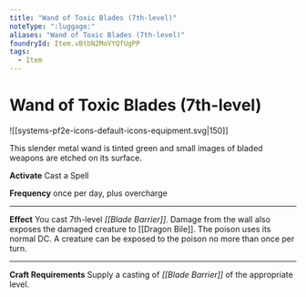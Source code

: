 ```yaml
---
title: "Wand of Toxic Blades (7th-level)"
noteType: ":luggage:"
aliases: "Wand of Toxic Blades (7th-level)"
foundryId: Item.vBtbN2MoVYQfUgPP
tags:
  - Item
---
```


# Wand of Toxic Blades (7th-level)
![[systems-pf2e-icons-default-icons-equipment.svg|150]]

This slender metal wand is tinted green and small images of bladed weapons are etched on its surface.

**Activate** Cast a Spell

**Frequency** once per day, plus overcharge

* * *

**Effect** You cast 7th-level _[[Blade Barrier]]_. Damage from the wall also exposes the damaged creature to [[Dragon Bile]]. The poison uses its normal DC. A creature can be exposed to the poison no more than once per turn.

* * *

**Craft Requirements** Supply a casting of _[[Blade Barrier]]_ of the appropriate level.
